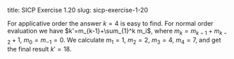title: SICP Exercise 1.20
slug: sicp-exercise-1-20

For applicative order the answer $k=4$ is easy to find. For
normal order evaluation we have $k'=m_{k-1}+\sum_{1}^k
m_i$, where $m_k=m_{k-1}+m_{k-2}+1$,
$m_0=m_{-1}=0$. We calculate $m_1=1$, $m_2=2$,
$m_3=4$, $m_4=7$, and get the final result $k'=18$.
